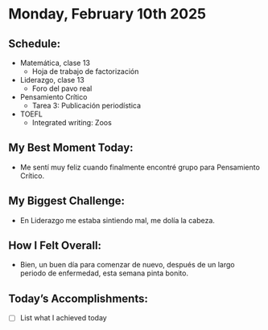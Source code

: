 # Monday, February 10th 2025

## Schedule:
- Matemática, clase 13
	- Hoja de trabajo de factorización
- Liderazgo, clase 13
	- Foro del pavo real
- Pensamiento Crítico
	- Tarea 3: Publicación periodística
- TOEFL 
	- Integrated writing: Zoos
## My Best Moment Today:
- Me sentí muy feliz cuando finalmente encontré grupo para Pensamiento Crítico. 

## My Biggest Challenge:
- En Liderazgo me estaba sintiendo mal, me dolía la cabeza.

## How I Felt Overall:
- Bien, un buen día para comenzar de nuevo, después de un largo periodo de enfermedad, esta semana pinta bonito. 

## Today’s Accomplishments:
- [ ] List what I achieved today

